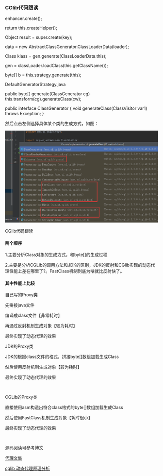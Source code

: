 ### CGlib代码跟读


enhancer.create();

return this.createHelper();

Object result = super.create(key);

data = new AbstractClassGenerator.ClassLoaderData(loader);

Class klass = gen.generate(ClassLoaderData.this);

gen = classLoader.loadClass(this.getClassName());

byte[] b = this.strategy.generate(this);

DefaultGeneratorStrategy.java

public byte[] generate(ClassGenerator cg)
   this.transform(cg).generateClass(cw);

public interface ClassGenerator {
    void generateClass(ClassVisitor var1) throws Exception;
}

然后点击左侧选择具体某个类的生成方式，如图：
<!--more-->
![具体Class文件的生成方式](img/具体Class文件的生成方式.png)

CGlib代码跟读

#### 两个顺序

1.主要分析Class对象的生成方式，和byte[]的生成过程

2.主要是分析CGLib的调用方法和JDK的区别，JDK的反射和CGlib实现的动态代理性能上差在哪里了?。FastClass机制到底为啥就比反射快了。




#### 其中性能上比较

自己写的Proxy类

先拼接java文件

编译成class文件【非常耗时】

再通过反射机制生成对象【较为耗时】

最终实现了动态代理的效果

JDK的Proxy类

JDK的根据class文件的格式，拼接byte[]数组加载生成Class

然后使用反射机制生成对象【较为耗时】

最终实现了动态代理的效果

<br>

CGLib的Proxy类

直接使用asm构造出符合class格式的byte[]数组加载生成Class

然后使用FastClass机制生成对象【耗时很小】

最终实现了动态代理的效果


<br>

源码阅读可参考博文

[代理文集](https://www.jianshu.com/nb/11960632)

[cglib 动态代理原理分析](https://www.cnblogs.com/cruze/p/3865180.html)



